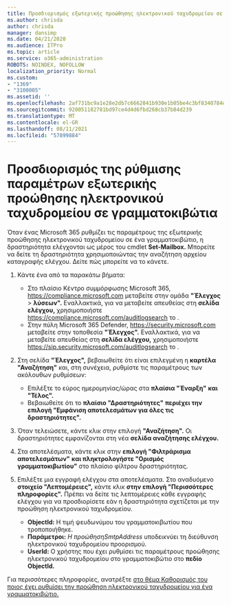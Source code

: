 ```yaml
---
title: Προσδιορισμός εξωτερικής προώθησης ηλεκτρονικού ταχυδρομείου σε γραμματοκιβώτια σε αρχεία καταγραφής ελέγχου
ms.author: chrisda
author: chrisda
manager: dansimp
ms.date: 04/21/2020
ms.audience: ITPro
ms.topic: article
ms.service: o365-administration
ROBOTS: NOINDEX, NOFOLLOW
localization_priority: Normal
ms.custom:
- "1369"
- "3100005"
ms.assetid: ''
ms.openlocfilehash: 2af731bc9a1e28e2db7c6662041b930e1b05be4c3bf8340784d9ab87101c44af
ms.sourcegitcommit: 920051182781bd97ce4d4d6fbd268cb37b84d239
ms.translationtype: MT
ms.contentlocale: el-GR
ms.lasthandoff: 08/11/2021
ms.locfileid: "57899884"
---
```

# <a name="identify-when-external-email-forwarding-is-configured-on-mailboxes"></a>Προσδιορισμός της ρύθμισης παραμέτρων εξωτερικής προώθησης ηλεκτρονικού ταχυδρομείου σε γραμματοκιβώτια

Όταν ένας Microsoft 365 ρυθμίζει τις παραμέτρους της εξωτερικής προώθησης ηλεκτρονικού ταχυδρομείου σε ένα γραμματοκιβώτιο, η δραστηριότητα ελέγχονται ως μέρος του cmdlet **Set-Mailbox.** Μπορείτε να δείτε τη δραστηριότητα χρησιμοποιώντας την αναζήτηση αρχείου καταγραφής ελέγχου. Δείτε πώς μπορείτε να το κάνετε.

1. Κάντε ένα από τα παρακάτω βήματα:
   - Στο πλαίσιο Κέντρο συμμόρφωσης Microsoft 365, <https://compliance.microsoft.com> μεταβείτε στην ομάδα **"Έλεγχος** \> **λύσεων".** Εναλλακτικά, για να μεταβείτε απευθείας στη **σελίδα ελέγχου,** χρησιμοποιήστε <https://compliance.microsoft.com/auditlogsearch> το .
   - Στην πύλη Microsoft 365 Defender, <https://security.microsoft.com> μεταβείτε στην τοποθεσία **"Έλεγχος".** Εναλλακτικά, για να μεταβείτε απευθείας στη **σελίδα ελέγχου,** χρησιμοποιήστε <https://sip.security.microsoft.com/auditlogsearch> το .

2. Στη σελίδα **"Έλεγχος",** βεβαιωθείτε ότι είναι επιλεγμένη η **καρτέλα "Αναζήτηση"** και, στη συνέχεια, ρυθμίστε τις παραμέτρους των ακόλουθων ρυθμίσεων:
   - Επιλέξτε το εύρος ημερομηνίας/ώρας στα **πλαίσια "Έναρξη"** **και "Τέλος".**
   - Βεβαιωθείτε ότι το **πλαίσιο "Δραστηριότητες"** **περιέχει την επιλογή "Εμφάνιση αποτελεσμάτων για όλες τις δραστηριότητες".**

3. Όταν τελειώσετε, κάντε κλικ στην επιλογή **"Αναζήτηση".** Οι δραστηριότητες εμφανίζονται στη νέα **σελίδα αναζήτησης ελέγχου.**

4. Στα αποτελέσματα, κάντε κλικ στην **επιλογή "Φιλτράρισμα αποτελεσμάτων"** **και πληκτρολογήστε "Ορισμός γραμματοκιβωτίου"** στο πλαίσιο φίλτρου δραστηριότητας.

5. Επιλέξτε μια εγγραφή ελέγχου στα αποτελέσματα. Στο αναδυόμενο **στοιχείο "Λεπτομέρειες",** κάντε κλικ **στην επιλογή "Περισσότερες πληροφορίες".** Πρέπει να δείτε τις λεπτομέρειες κάθε εγγραφής ελέγχου για να προσδιορίσετε εάν η δραστηριότητα σχετίζεται με την προώθηση ηλεκτρονικού ταχυδρομείου.

   - **ObjectId:** Η τιμή ψευδωνύμου του γραμματοκιβωτίου που τροποποιήθηκε.
   - **Παράμετροι:** _Η προώθησηSmtpAddress_ υποδεικνύει τη διεύθυνση ηλεκτρονικού ταχυδρομείου προορισμού.
   - **UserId:** Ο χρήστης που έχει ρυθμίσει τις παραμέτρους προώθησης ηλεκτρονικού ταχυδρομείου στο γραμματοκιβώτιο στο **πεδίο ObjectId.**

Για περισσότερες πληροφορίες, ανατρέξτε [στο θέμα Καθορισμός του ποιος έχει ρυθμίσει την προώθηση ηλεκτρονικού ταχυδρομείου για ένα γραμματοκιβώτιο.](https://docs.microsoft.com/microsoft-365/compliance/auditing-troubleshooting-scenarios#determine-who-set-up-email-forwarding-for-a-mailbox)
